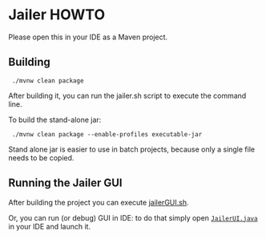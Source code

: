 # Jailer HOWTO

Please open this in your IDE as a Maven project.

## Building

```shell
 ./mvnw clean package
```

After building it, you can run the jailer.sh script to execute the command line.

To build the stand-alone jar:
```shell
 ./mvnw clean package --enable-profiles executable-jar
```

Stand alone jar is easier to use in batch projects, because only a single file needs to be copied.

## Running the Jailer GUI

After building the project you can execute [jailerGUI.sh](jailerGUI.sh).

Or, you can run (or debug) GUI in IDE: to do that simply open [`JailerUI.java`](jailer-gui/src/main/gui/net/sf/jailer/ui/JailerUI.java) in your IDE and launch it.
